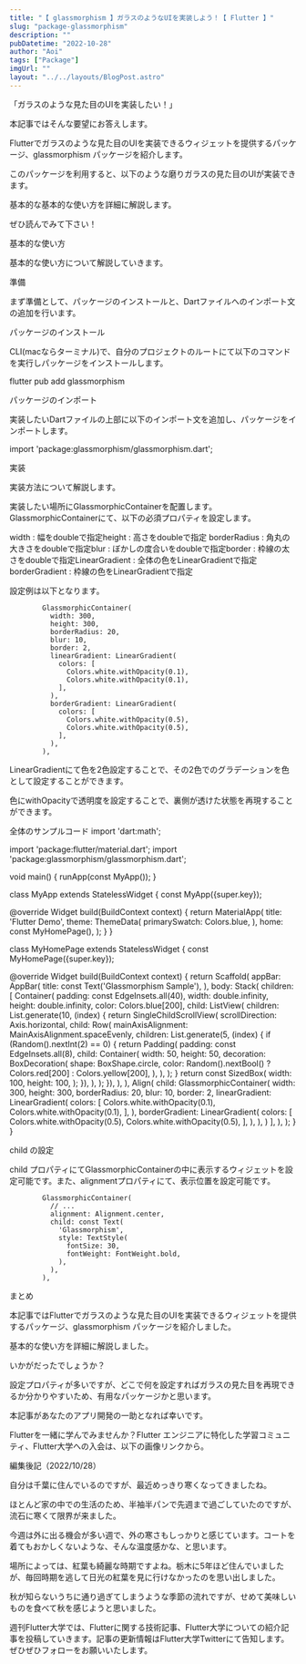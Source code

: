 ```yaml
---
title: "【 glassmorphism 】ガラスのようなUIを実装しよう！【 Flutter 】"
slug: "package-glassmorphism"
description: ""
pubDatetime: "2022-10-28"
author: "Aoi"
tags: ["Package"]
imgUrl: ""
layout: "../../layouts/BlogPost.astro"
---
```



「ガラスのような見た目のUIを実装したい！」



本記事ではそんな要望にお答えします。



 Flutterでガラスのような見た目のUIを実装できるウィジェットを提供するパッケージ、glassmorphism パッケージを紹介します。



このパッケージを利用すると、以下のような磨りガラスの見た目のUIが実装できます。







基本的な基本的な使い方を詳細に解説します。



ぜひ読んでみて下さい！



基本的な使い方



基本的な使い方について解説していきます。



準備



まず準備として、パッケージのインストールと、Dartファイルへのインポート文の追加を行います。



パッケージのインストール



CLI(macならターミナル)で、自分のプロジェクトのルートにて以下のコマンドを実行しパッケージをインストールします。



flutter pub add glassmorphism



パッケージのインポート



実装したいDartファイルの上部に以下のインポート文を追加し、パッケージをインポートします。



import 'package:glassmorphism/glassmorphism.dart';



実装



実装方法について解説します。



実装したい場所にGlassmorphicContainerを配置します。GlassmorphicContainerにて、以下の必須プロパティを設定します。



width : 幅をdoubleで指定height : 高さをdoubleで指定 borderRadius : 角丸の大きさをdoubleで指定blur : ぼかしの度合いをdoubleで指定border : 枠線の太さをdoubleで指定LinearGradient : 全体の色をLinearGradientで指定borderGradient : 枠線の色をLinearGradientで指定



設定例は以下となります。



            GlassmorphicContainer(
              width: 300,
              height: 300,
              borderRadius: 20,
              blur: 10,
              border: 2,
              linearGradient: LinearGradient(
                colors: [
                  Colors.white.withOpacity(0.1),
                  Colors.white.withOpacity(0.1),
                ],
              ),
              borderGradient: LinearGradient(
                colors: [
                  Colors.white.withOpacity(0.5),
                  Colors.white.withOpacity(0.5),
                ],
              ),
            ),




LinearGradientにて色を2色設定することで、その2色でのグラデーションを色として設定することができます。





色にwithOpacityで透明度を設定することで、裏側が透けた状態を再現することができます。




全体のサンプルコード
import 'dart:math';

import 'package:flutter/material.dart';
import 'package:glassmorphism/glassmorphism.dart';

void main() {
  runApp(const MyApp());
}

class MyApp extends StatelessWidget {
  const MyApp({super.key});

  @override
  Widget build(BuildContext context) {
    return MaterialApp(
      title: 'Flutter Demo',
      theme: ThemeData(
        primarySwatch: Colors.blue,
      ),
      home: const MyHomePage(),
    );
  }
}

class MyHomePage extends StatelessWidget {
  const MyHomePage({super.key});

  @override
  Widget build(BuildContext context) {
    return Scaffold(
      appBar: AppBar(
        title: const Text('Glassmorphism Sample'),
      ),
      body: Stack(
        children: [
          Container(
            padding: const EdgeInsets.all(40),
            width: double.infinity,
            height: double.infinity,
            color: Colors.blue[200],
            child: ListView(
              children: List.generate(10, (index) {
                return SingleChildScrollView(
                  scrollDirection: Axis.horizontal,
                  child: Row(
                    mainAxisAlignment: MainAxisAlignment.spaceEvenly,
                    children: List.generate(5, (index) {
                      if (Random().nextInt(2) == 0) {
                        return Padding(
                          padding: const EdgeInsets.all(8),
                          child: Container(
                            width: 50,
                            height: 50,
                            decoration: BoxDecoration(
                              shape: BoxShape.circle,
                              color: Random().nextBool()
                                  ? Colors.red[200]
                                  : Colors.yellow[200],
                            ),
                          ),
                        );
                      }
                      return const SizedBox(
                        width: 100,
                        height: 100,
                      );
                    }),
                  ),
                );
              }),
            ),
          ),
          Align(
            child: GlassmorphicContainer(
              width: 300,
              height: 300,
              borderRadius: 20,
              blur: 10,
              border: 2,
              linearGradient: LinearGradient(
                colors: [
                  Colors.white.withOpacity(0.1),
                  Colors.white.withOpacity(0.1),
                ],
              ),
              borderGradient: LinearGradient(
                colors: [
                  Colors.white.withOpacity(0.5),
                  Colors.white.withOpacity(0.5),
                ],
              ),
            ),
          )
        ],
      ),
    );
  }
}





child の設定



child プロパティにてGlassmorphicContainerの中に表示するウィジェットを設定可能です。また、alignmentプロパティにて、表示位置を設定可能です。



            GlassmorphicContainer(
              // ...
              alignment: Alignment.center,
              child: const Text(
                'Glassmorphism',
                style: TextStyle(
                  fontSize: 30,
                  fontWeight: FontWeight.bold,
                ),
              ),
            ),







まとめ



本記事ではFlutterでガラスのような見た目のUIを実装できるウィジェットを提供するパッケージ、glassmorphism パッケージを紹介しました。



基本的な使い方を詳細に解説しました。



いかがだったでしょうか？



設定プロパティが多いですが、どこで何を設定すればガラスの見た目を再現できるか分かりやすいため、有用なパッケージかと思います。



本記事があなたのアプリ開発の一助となれば幸いです。




Flutterを一緒に学んでみませんか？Flutter エンジニアに特化した学習コミュニティ、Flutter大学への入会は、以下の画像リンクから。










編集後記（2022/10/28）




自分は千葉に住んでいるのですが、最近めっきり寒くなってきましたね。



ほとんど家の中での生活のため、半袖半パンで先週まで過ごしていたのですが、流石に寒くて限界が来ました。



今週は外に出る機会が多い週で、外の寒さもしっかりと感じています。コートを着てもおかしくないような、そんな温度感かな、と思います。



場所によっては、紅葉も綺麗な時期ですよね。栃木に5年ほど住んでいましたが、毎回時期を逃して日光の紅葉を見に行けなかったのを思い出しました。



秋が知らないうちに通り過ぎてしまうような季節の流れですが、せめて美味しいものを食べて秋を感じようと思いました。





週刊Flutter大学では、Flutterに関する技術記事、Flutter大学についての紹介記事を投稿していきます。記事の更新情報はFlutter大学Twitterにて告知します。ぜひぜひフォローをお願いいたします。

